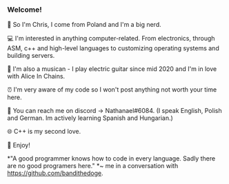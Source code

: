 ### Welcome!

👋 So I'm Chris, I come from Poland and I'm a big nerd.

💻 I'm interested in anything computer-related. From electronics, through ASM, c++ and high-level languages to customizing operating systems and building servers.

🎸 I'm also a musican - I play electric guitar since mid 2020 and I'm in love with Alice In Chains.

⏰ I'm very aware of my code so I won't post anything not worth your time here.

💬 You can reach me on discord -> Nathanael#6084. (I speak English, Polish and German. Im actively learning Spanish and Hungarian.)

🌐 C++ is my second love.

💖 Enjoy!

*"A good programmer knows how to code in every language. Sadly there are no good programers here."
*~ me in a conversation with https://github.com/bandithedoge.
